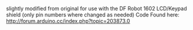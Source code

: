 slightly modified from original for use with the DF Robot 1602 LCD/Keypad shield (only pin numbers where changed as needed)
Code Found here:
http://forum.arduino.cc/index.php?topic=203873.0
